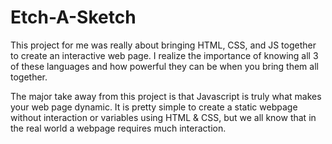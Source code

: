 # Etch-A-Sketch
This project for me was really about bringing HTML, CSS, and JS together
to create an interactive web page. I realize the importance of knowing
all 3 of these languages and how powerful they can be when you bring them all
together.

The major take away from this project is that Javascript is truly what
makes your web page dynamic. It is pretty simple to create a static
webpage without interaction or variables using HTML & CSS, but we all know
that in the real world a webpage requires much interaction.
